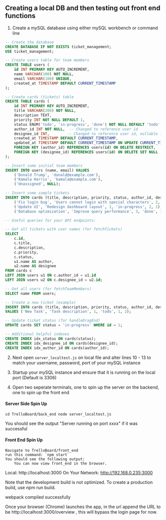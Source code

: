 ## Creating a local DB and then testing out front end functions 

1. Create a mySQL database using either mySQL workbench or command line

```sql
-- Create the database
CREATE DATABASE IF NOT EXISTS ticket_management;
USE ticket_management;

-- Create users table for team members
CREATE TABLE users (
    id INT PRIMARY KEY AUTO_INCREMENT,
    name VARCHAR(100) NOT NULL,
    email VARCHAR(100) UNIQUE,
    created_at TIMESTAMP DEFAULT CURRENT_TIMESTAMP
);

-- Create cards (tickets) table
CREATE TABLE cards (
    id INT PRIMARY KEY AUTO_INCREMENT,
    title VARCHAR(200) NOT NULL,
    description TEXT,
    priority INT NOT NULL DEFAULT 1,
    status ENUM('todo', 'in-progress', 'done') NOT NULL DEFAULT 'todo',
    author_id INT NOT NULL,  -- Changed to reference user id
    designee_id INT,        -- Changed to reference user id, nullable for unassigned
    created_at TIMESTAMP DEFAULT CURRENT_TIMESTAMP,
    updated_at TIMESTAMP DEFAULT CURRENT_TIMESTAMP ON UPDATE CURRENT_TIMESTAMP,
    FOREIGN KEY (author_id) REFERENCES users(id) ON DELETE RESTRICT,
    FOREIGN KEY (designee_id) REFERENCES users(id) ON DELETE SET NULL
);

-- Insert some initial team members
INSERT INTO users (name, email) VALUES
    ('Donald Trump', 'donald@example.com'),
    ('Kamala Harris', 'kamala@example.com'),
    ('Unassigned', NULL);

-- Insert some sample tickets
INSERT INTO cards (title, description, priority, status, author_id, designee_id) VALUES
    ('Fix login bug', 'Users cannot login with special characters', 2, 'todo', 1, 2),
    ('Update UI', 'Redesign dashboard layout', 1, 'in-progress', 2, 1),
    ('Database optimization', 'Improve query performance', 3, 'done', 1, NULL);

-- Useful queries for your API endpoints:

-- Get all tickets with user names (for fetchTickets)
SELECT
    c.id,
    c.title,
    c.description,
    c.priority,
    c.status,
    u1.name AS author,
    u2.name AS designee
FROM cards c
LEFT JOIN users u1 ON c.author_id = u1.id
LEFT JOIN users u2 ON c.designee_id = u2.id;

-- Get all users (for fetchTeamMembers)
SELECT name FROM users;

-- Create a new ticket (example)
INSERT INTO cards (title, description, priority, status, author_id, designee_id)
VALUES ('New Task', 'Task description', 1, 'todo', 1, 2);

-- Update ticket status (for handleDragEnd)
UPDATE cards SET status = 'in-progress' WHERE id = 1;

-- Additional helpful indexes
CREATE INDEX idx_status ON cards(status);
CREATE INDEX idx_designee_id ON cards(designee_id);
CREATE INDEX idx_author_id ON cards(author_id);

```

2. Next open `server_localtest.js` on local file and alter lines 10 - 13 to match your username, password, port of your mySQL instance

3. Startup your mySQL instance and ensure that it is running on the local port (Default is 3306)

4. Open two seperate terminals, one to spin up the server on the backend, one to spin up the front end

#### Server Side Spin Up
` cd TrelloBoard/back_end
  node server_localtest.js `
  
You should see the output "Server running on port xxxx" if it was successful

#### Front End Spin Up

    Navigate to TrelloBoard/front_end
    run this command: `npm start`
    You should see the following output:
        You can now view front_end in the browser.

Local: http://localhost:3000
On Your Network: http://192.168.0.235:3000

Note that the development build is not optimized.
To create a production build, use npm run build.

webpack compiled successfully

Once your browser (Chrome) launches the app, in the url append the URL to be http://localhost:3000/overview , this will bypass the login page for now.
